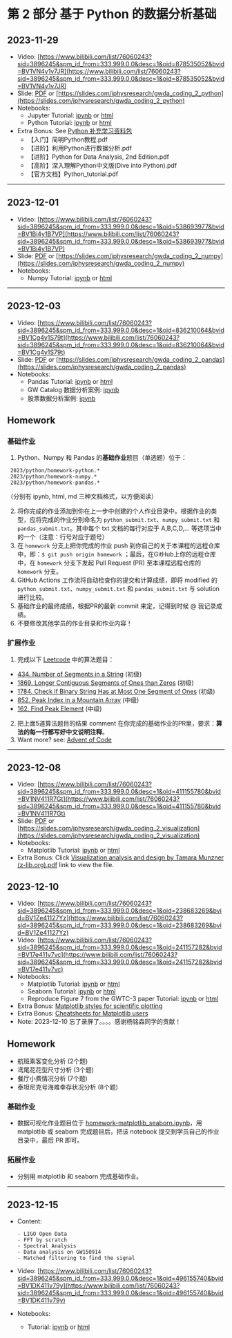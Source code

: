 

# 第 2 部分 基于 Python 的数据分析基础


## 2023-11-29
- Video: [https://www.bilibili.com/list/76060243?sid=3896245&spm_id_from=333.999.0.0&desc=1&oid=878535052&bvid=BV1VN4y1v7JR](https://www.bilibili.com/list/76060243?sid=3896245&spm_id_from=333.999.0.0&desc=1&oid=878535052&bvid=BV1VN4y1v7JR)
- Slide: [PDF](./slide_python.pdf) or [https://slides.com/iphysresearch/gwda_coding_2_python](https://slides.com/iphysresearch/gwda_coding_2_python)
- Notebooks:
  - Jupyter Tutorial: [ipynb](./0-jupyter.ipynb) or [html](./0-jupyter.html)
  - Python Tutorial: [ipynb](./1-python.ipynb) or [html](./1-python.html)
- Extra Bonus: See [Python 补充学习资料包](./Python补充学习资料包)
  - 【入门】简明Python教程.pdf
  - 【进阶】利用Python进行数据分析.pdf
  - 【进阶】Python for Data Analysis, 2nd Edition.pdf
  - 【高阶】深入理解Python中文版(Dive into Python).pdf
  - 【官方文档】Python_tutorial.pdf

---

## 2023-12-01
- Video: [https://www.bilibili.com/list/76060243?sid=3896245&spm_id_from=333.999.0.0&desc=1&oid=538693977&bvid=BV1Bi4y1B7VP](https://www.bilibili.com/list/76060243?sid=3896245&spm_id_from=333.999.0.0&desc=1&oid=538693977&bvid=BV1Bi4y1B7VP)
- Slide: [PDF](./slide_numpy.pdf) or [https://slides.com/iphysresearch/gwda_coding_2_numpy](https://slides.com/iphysresearch/gwda_coding_2_numpy)
- Notebooks:
  - Numpy Tutorial: [ipynb](./2-numpy.ipynb) or [html](./2-numpy.html)

---

## 2023-12-03
- Video: [https://www.bilibili.com/list/76060243?sid=3896245&spm_id_from=333.999.0.0&desc=1&oid=836210064&bvid=BV1Cg4y1S79t](https://www.bilibili.com/list/76060243?sid=3896245&spm_id_from=333.999.0.0&desc=1&oid=836210064&bvid=BV1Cg4y1S79t)
- Slide: [PDF](./slide_pandas.pdf) or [https://slides.com/iphysresearch/gwda_coding_2_pandas](https://slides.com/iphysresearch/gwda_coding_2_pandas)
- Notebooks:
  - Pandas Tutorial: [ipynb](./3-pandas.ipynb) or [html](./3-pandas.html)
  - GW Catalog 数据分析案例: [ipynb](./3-pandas-GW_Catalog.ipynb)
  - 股票数据分析案例: [ipynb](./3-pandas-Finance.ipynb)

## Homework

### 基础作业

1. Python、Numpy 和 Pandas 的**基础作业**题目（单选题）位于：
  ```text
   2023/python/homework-python.*
   2023/python/homework-numpy.*
   2023/python/homework-pandas.*
  ```
（分别有 ipynb, html, md 三种文档格式，以方便阅读）

2. 将你完成的作业添加到你在上一步中创建的个人作业目录中。根据作业的类型，应将完成的作业分别命名为 `python_submit.txt`、`numpy_submit.txt` 和 `pandas_submit.txt`。其中每个 txt 文档的每行对应于 A,B,C,D,... 等选项当中的一个（注意：行号对应于题号）
3. 在 `homework` 分支上把你完成的作业 push 到你自己的关于本课程的远程仓库中，即：`$ git push origin homework` ；最后，在GitHub上你的远程仓库中，在 `homework` 分支下发起 Pull Request (PR) 至本课程远程仓库的 `homework` 分支。 
4. GitHub Actions 工作流将自动检查你的提交和计算成绩，即将 modified 的 `python_submit.txt`、`numpy_submit.txt` 和 `pandas_submit.txt` 与 solution 进行比较。
5. 基础作业的最终成绩，根据PR的最新 commit 来定，记得到时候 @ 我记录成绩。
6. 不要修改其他学员的作业目录和作业内容！

### 扩展作业

1. 完成以下 [Leetcode](https://leetcode.com/) 中的算法题目：
- [434. Number of Segments in a String](https://leetcode.com/problems/number-of-segments-in-a-string/) (初级)
- [1869. Longer Contiguous Segments of Ones than Zeros](https://leetcode.com/problems/longer-contiguous-segments-of-ones-than-zeros/description/) (初级)
- [1784. Check if Binary String Has at Most One Segment of Ones](https://leetcode.com/problems/check-if-binary-string-has-at-most-one-segment-of-ones/description/) (初级)
- [852. Peak Index in a Mountain Array](https://leetcode.com/problems/peak-index-in-a-mountain-array/description/) (中级)
- [162. Find Peak Element](https://leetcode.com/problems/find-peak-element/description/) (中级)
2. 把上面5道算法题目的结果 comment 在你完成的基础作业的PR里，要求：**算法的每一行都写好中文说明注释**。
3. Want more? see: [Advent of Code](https://adventofcode.com/)

---

## 2023-12-08
- Video: [https://www.bilibili.com/list/76060243?sid=3896245&spm_id_from=333.999.0.0&desc=1&oid=411155780&bvid=BV1NV411R7Gt](https://www.bilibili.com/list/76060243?sid=3896245&spm_id_from=333.999.0.0&desc=1&oid=411155780&bvid=BV1NV411R7Gt)
- Slide: [PDF](./slide_visualization.pdf) or [https://slides.com/iphysresearch/gwda_coding_2_visualization](https://slides.com/iphysresearch/gwda_coding_2_visualization)
- Notebooks:
  - Matplotlib Tutorial: [ipynb](./4-matplotlib.ipynb) or [html](./4-matplotlib.html)
- Extra Bonus: Click [Visualization analysis and design by Tamara Munzner (z-lib.org).pdf](https://paul.zhdk.ch/pluginfile.php/93332/mod_resource/content/2/Visualization%20analysis%20and%20design%20by%20Tamara%20Munzner%20%28z-lib.org%29.pdf) link to view the file.

## 2023-12-10
- Video: [https://www.bilibili.com/list/76060243?sid=3896245&spm_id_from=333.999.0.0&desc=1&oid=238683269&bvid=BV1Ze41127Yz](https://www.bilibili.com/list/76060243?sid=3896245&spm_id_from=333.999.0.0&desc=1&oid=238683269&bvid=BV1Ze41127Yz)
- Video: [https://www.bilibili.com/list/76060243?sid=3896245&spm_id_from=333.999.0.0&desc=1&oid=241157282&bvid=BV17e411v7vc](https://www.bilibili.com/list/76060243?sid=3896245&spm_id_from=333.999.0.0&desc=1&oid=241157282&bvid=BV17e411v7vc)
- Notebooks:
  - Matplotlib Tutorial: [ipynb](./4-matplotlib.ipynb) or [html](./4-matplotlib.html)
  - Seaborn Tutorial: [ipynb](./4-seaborn.ipynb) or [html](./4-seaborn.html)
  - Reproduce Figure 7 from the GWTC-3 paper Tutorial: [ipynb](./4-GWTC3.ipynb) or [html](./4-GWTC.html)
- Extra Bonus: [Matplotlib styles for scientific plotting](https://github.com/garrettj403/SciencePlots)
- Extra Bonus: [Cheatsheets for Matplotlib users](https://github.com/matplotlib/cheatsheets)
- Note: 2023-12-10 忘了录屏了。。。。感谢杨铭森同学的贡献！


## Homework

- 航班乘客变化分析 (2个题)​​​​​
- 鸢尾花花型尺寸分析 (3个题)
- 餐厅小费情况分析 (7个题)
- 泰坦尼克号海难幸存状况分析 (8个题)

### 基础作业

- 数据可视化作业题目位于 [homework-matplotlib_seaborn.ipynb](./homework-matplotlib_seaborn.ipynb)，用 matplotlib 或 seaborn 完成题目后，把该 notebook 提交到学员自己的作业目录中，最后 PR 即可。

### 拓展作业

- 分别用 matplotlib 和 seaborn 完成基础作业。

---

## 2023-12-15
- Content:

      - LIGO Open Data
      - FFT by scratch
      - Spectral Analysis
      - Data analysis on GW150914
      - Matched filtering to find the signal
- Video: [https://www.bilibili.com/list/76060243?sid=3896245&spm_id_from=333.999.0.0&desc=1&oid=496155740&bvid=BV1DK411v79y](https://www.bilibili.com/list/76060243?sid=3896245&spm_id_from=333.999.0.0&desc=1&oid=496155740&bvid=BV1DK411v79y)
- Notebooks:
  - Tutorial: [ipynb](./5-GW150914.ipynb) or [html](./5-GW150914.html)



